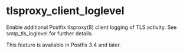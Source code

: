 # tlsproxy_client_loglevel 

 Enable additional Postfix tlsproxy(8) client logging of TLS
activity. See smtp_tls_loglevel for further details. 

 This feature is available in Postfix 3.4 and later. 


